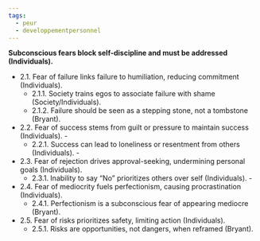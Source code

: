 ```yaml
---
tags:
  - peur
  - developpementpersonnel
---
```

**Subconscious fears block self-discipline and must be addressed (Individuals).** 
- 2.1. Fear of failure links failure to humiliation, reducing commitment (Individuals). 
	- 2.1.1. Society trains egos to associate failure with shame (Society/Individuals). 
	- 2.1.2. Failure should be seen as a stepping stone, not a tombstone (Bryant). 
- 2.2. Fear of success stems from guilt or pressure to maintain success (Individuals). - 
	- 2.2.1. Success can lead to loneliness or resentment from others (Individuals). -
- 2.3. Fear of rejection drives approval-seeking, undermining personal goals (Individuals). 
	- 2.3.1. Inability to say “No” prioritizes others over self (Individuals). - 
- 2.4. Fear of mediocrity fuels perfectionism, causing procrastination (Individuals). 
	- 2.4.1. Perfectionism is a subconscious fear of appearing mediocre (Bryant). 
- 2.5. Fear of risks prioritizes safety, limiting action (Individuals). 
	- 2.5.1. Risks are opportunities, not dangers, when reframed (Bryant).
